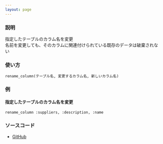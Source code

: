 ```yaml
---
layout: page
---
```

### 説明
指定したテーブルのカラム名を変更  
名前を変更しても、そのカラムに関連付けられている既存のデータは破棄されない

### 使い方
    rename_column(テーブル名, 変更するカラム名, 新しいカラム名)

### 例
#### 指定したテーブルのカラム名を変更
    rename_column :suppliers, :description, :name

### ソースコード
* [GitHub](https://github.com/rails/rails/blob/f33d52c95217212cbacc8d5e44b5a8e3cdc6f5b3/activerecord/lib/active_record/connection_adapters/abstract/schema_statements.rb#L669)